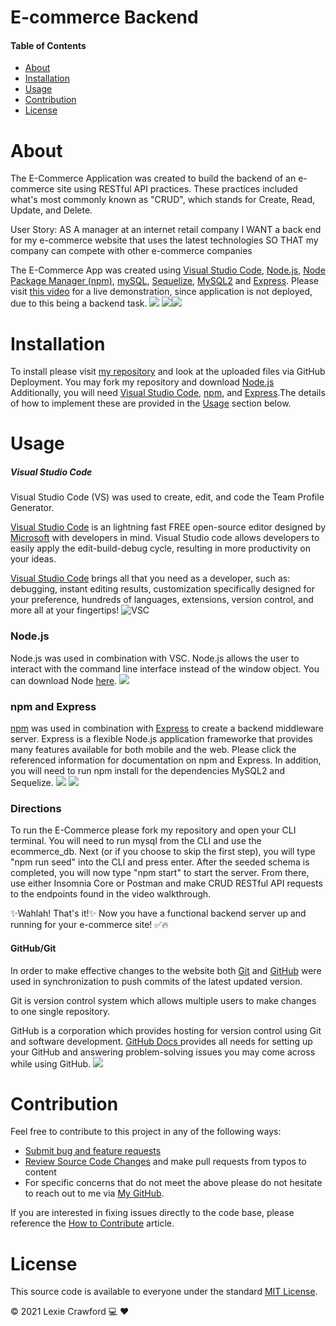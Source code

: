 # E-commerce Backend

#### Table of Contents

- [About](#About)
- [Installation](#Installation)
- [Usage](#Usage)
- [Contribution](#Contribution)
- [License](#License)

# About
The E-Commerce Application was created to build the backend of an e-commerce site using RESTful API practices. These practices included what's most commonly known as "CRUD", which stands for Create, Read, Update, and Delete. 

User Story:
AS A manager at an internet retail company
I WANT a back end for my e-commerce website that uses the latest technologies
SO THAT my company can compete with other e-commerce companies

The E-Commerce App was created using [Visual Studio Code](https://code.visualstudio.com/), [Node.js](https://nodejs.org/en/), [Node Package Manager (npm)](https://www.npmjs.com/), [mySQL](https://www.mysql.com/), [Sequelize](https://www.npmjs.com/package/sequelize), [MySQL2](https://www.npmjs.com/package/mysql2) and [Express](https://expressjs.com/).
Please visit [this video](https://drive.google.com/file/d/1-yb649J4fDiidk4TjB0Ra4NZUzuZMN7O/view?usp=sharing) for a live demonstration, since application is not deployed, due to this being a backend task.
![](assets/photos/UpdateCRUD.JPG)
![](assets/photos/read2CRUD.JPG)![](assets/photos/UpdateCRUD.JPG)

# Installation

To install please visit [my repository](https://github.com/lexcraw4d/ecommerce-back-end) and look at the uploaded files via GitHub Deployment. You may fork my repository and download [Node.js](https://nodejs.org/en/) Additionally, you will need [Visual Studio Code](https://code.visualstudio.com/), [npm](https://www.npmjs.com/), and [Express](https://www.npmjs.com/package/express).The details of how to implement these are provided in the [Usage](#Usage) section below.

# Usage

##### Visual Studio Code

Visual Studio Code (VS) was used to create, edit, and code the Team Profile Generator.

[Visual Studio Code](https://code.visualstudio.com/) is an lightning fast FREE open-source editor designed by [Microsoft](https://www.microsoft.com/en-us/) with developers in mind. Visual Studio code allows developers to easily apply the edit-build-debug cycle, resulting in more productivity on your ideas.

[Visual Studio Code](https://code.visualstudio.com/) brings all that you need as a developer, such as: debugging, instant editing results, customization specifically designed for your preference, hundreds of languages, extensions, version control, and more all at your fingertips!
![VSC](assets/photos/VSC.JPG)

### Node.js

Node.js was used in combination with VSC. Node.js allows the user to interact with the command line interface instead of the window object. You can download Node [here](https://nodejs.org/en/).
![](assets/photos/node.JPG)

### npm and Express

[npm](https://www.npmjs.com/package/inquirer) was used in combination with [Express](https://expressjs.com/) to create a backend middleware server. Express is a flexible Node.js application frameworke that provides many features available for both mobile and the web. Please click the referenced information for documentation on npm and Express. In addition, you will need to run npm install for the dependencies MySQL2 and Sequelize. 
![](assets/photos/npm.JPG)
![](assets/photos/express.JPG)

### Directions
To run the E-Commerce  please fork my repository and open your CLI terminal. You will need to run mysql from the CLI and use the ecommerce_db. Next (or if you choose to skip the first step), you will type "npm run seed" into the CLI and press enter. After the seeded schema is completed, you will now type "npm start" to start the server. From there, use either Insomnia Core or Postman and make CRUD RESTful API requests to the endpoints found in the video walkthrough.

✨Wahlah! That's it!✨
Now you have a functional backend server up and running for your e-commerce site! ✅🔥

#### GitHub/Git

In order to make effective changes to the website both [Git](https://gitforwindows.org/) and [GitHub](https://github.com/) were used in synchronization to push commits of the latest updated version.

Git is version control system which allows multiple users to make changes to one single repository.

GitHub is a corporation which provides hosting for version control using Git and software development. [GitHub Docs ](https://docs.github.com/en/free-pro-team@latest/github/setting-up-and-managing-your-github-user-account/managing-user-account-settings) provides all needs for setting up your GitHub and answering problem-solving issues you may come across while using GitHub.
![](assets/photos/bash.JPG)

# Contribution

Feel free to contribute to this project in any of the following ways:

- [Submit bug and feature requests](https://github.com/lexcraw4d/ecommerce-back-end/issues)
- [Review Source Code Changes](https://github.com/lexcraw4d/ecommerce-back-end/pulls) and make pull requests from typos to content
- For specific concerns that do not meet the above please do not hesitate to reach out to me via [My GitHub](https://github.com/lexcraw4d).

If you are interested in fixing issues directly to the code base, please reference the [How to Contribute](https://github.com/microsoft/vscode/wiki/How-to-Contribute) article.

# License

This source code is available to everyone under the standard [MIT License](https://github.com/microsoft/vscode/blob/master/LICENSE.txt).

:copyright: 2021 Lexie Crawford :computer: :heart:
